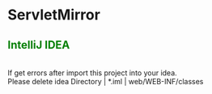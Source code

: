 # ServletMirror

<h2><font color="Green">IntelliJ IDEA</font></h2><br/>
If get errors after import this project into your idea.<br/>
Please delete idea Directory | *.iml | web/WEB-INF/classes<br/>